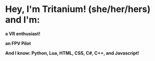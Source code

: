 # Hey, I'm Tritanium! (she/her/hers) and I'm:
**a VR enthusiast!**

**an FPV Pilot**


**And I know: Python, Lua, HTML, CSS, C#, C++, and Javascript!**
